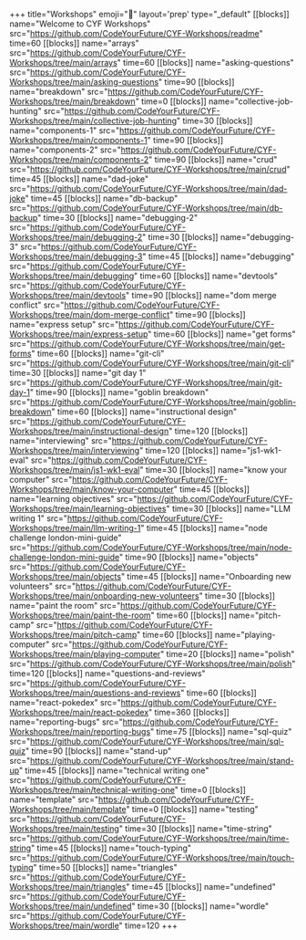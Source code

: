 +++
title="Workshops"
emoji="🧰"
layout='prep'
type="_default"
[[blocks]]
name="Welcome to CYF Workshops"
src="https://github.com/CodeYourFuture/CYF-Workshops/readme"
time=60
[[blocks]]
name="arrays"
src="https://github.com/CodeYourFuture/CYF-Workshops/tree/main/arrays"
time=60
[[blocks]]
name="asking-questions"
src="https://github.com/CodeYourFuture/CYF-Workshops/tree/main/asking-questions"
time=90
[[blocks]]
name="breakdown"
src="https://github.com/CodeYourFuture/CYF-Workshops/tree/main/breakdown"
time=0
[[blocks]]
name="collective-job-hunting"
src="https://github.com/CodeYourFuture/CYF-Workshops/tree/main/collective-job-hunting"
time=30
[[blocks]]
name="components-1"
src="https://github.com/CodeYourFuture/CYF-Workshops/tree/main/components-1"
time=90
[[blocks]]
name="components-2"
src="https://github.com/CodeYourFuture/CYF-Workshops/tree/main/components-2"
time=90
[[blocks]]
name="crud"
src="https://github.com/CodeYourFuture/CYF-Workshops/tree/main/crud"
time=45
[[blocks]]
name="dad-joke"
src="https://github.com/CodeYourFuture/CYF-Workshops/tree/main/dad-joke"
time=45
[[blocks]]
name="db-backup"
src="https://github.com/CodeYourFuture/CYF-Workshops/tree/main/db-backup"
time=30
[[blocks]]
name="debugging-2"
src="https://github.com/CodeYourFuture/CYF-Workshops/tree/main/debugging-2"
time=30
[[blocks]]
name="debugging-3"
src="https://github.com/CodeYourFuture/CYF-Workshops/tree/main/debugging-3"
time=45
[[blocks]]
name="debugging"
src="https://github.com/CodeYourFuture/CYF-Workshops/tree/main/debugging"
time=60
[[blocks]]
name="devtools"
src="https://github.com/CodeYourFuture/CYF-Workshops/tree/main/devtools"
time=90
[[blocks]]
name="dom merge conflict"
src="https://github.com/CodeYourFuture/CYF-Workshops/tree/main/dom-merge-conflict"
time=90
[[blocks]]
name="express setup"
src="https://github.com/CodeYourFuture/CYF-Workshops/tree/main/express-setup"
time=60
[[blocks]]
name="get forms"
src="https://github.com/CodeYourFuture/CYF-Workshops/tree/main/get-forms"
time=60
[[blocks]]
name="git-cli"
src="https://github.com/CodeYourFuture/CYF-Workshops/tree/main/git-cli"
time=30
[[blocks]]
name="git day 1"
src="https://github.com/CodeYourFuture/CYF-Workshops/tree/main/git-day-1"
time=90
[[blocks]]
name="goblin breakdown"
src="https://github.com/CodeYourFuture/CYF-Workshops/tree/main/goblin-breakdown"
time=60
[[blocks]]
name="instructional design"
src="https://github.com/CodeYourFuture/CYF-Workshops/tree/main/instructional-design"
time=120
[[blocks]]
name="interviewing"
src="https://github.com/CodeYourFuture/CYF-Workshops/tree/main/interviewing"
time=120
[[blocks]]
name="js1-wk1-eval"
src="https://github.com/CodeYourFuture/CYF-Workshops/tree/main/js1-wk1-eval"
time=30
[[blocks]]
name="know your computer"
src="https://github.com/CodeYourFuture/CYF-Workshops/tree/main/know-your-computer"
time=45
[[blocks]]
name="learning objectives"
src="https://github.com/CodeYourFuture/CYF-Workshops/tree/main/learning-objectives"
time=30
[[blocks]]
name="LLM writing 1"
src="https://github.com/CodeYourFuture/CYF-Workshops/tree/main/llm-writing-1"
time=45
[[blocks]]
name="node challenge london-mini-guide"
src="https://github.com/CodeYourFuture/CYF-Workshops/tree/main/node-challenge-london-mini-guide"
time=90
[[blocks]]
name="objects"
src="https://github.com/CodeYourFuture/CYF-Workshops/tree/main/objects"
time=45
[[blocks]]
name="Onboarding new volunteers"
src="https://github.com/CodeYourFuture/CYF-Workshops/tree/main/onboarding-new-volunteers"
time=30
[[blocks]]
name="paint the room"
src="https://github.com/CodeYourFuture/CYF-Workshops/tree/main/paint-the-room"
time=60
[[blocks]]
name="pitch-camp"
src="https://github.com/CodeYourFuture/CYF-Workshops/tree/main/pitch-camp"
time=60
[[blocks]]
name="playing-computer"
src="https://github.com/CodeYourFuture/CYF-Workshops/tree/main/playing-computer"
time=20
[[blocks]]
name="polish"
src="https://github.com/CodeYourFuture/CYF-Workshops/tree/main/polish"
time=120
[[blocks]]
name="questions-and-reviews"
src="https://github.com/CodeYourFuture/CYF-Workshops/tree/main/questions-and-reviews"
time=60
[[blocks]]
name="react-pokedex"
src="https://github.com/CodeYourFuture/CYF-Workshops/tree/main/react-pokedex"
time=360
[[blocks]]
name="reporting-bugs"
src="https://github.com/CodeYourFuture/CYF-Workshops/tree/main/reporting-bugs"
time=75
[[blocks]]
name="sql-quiz"
src="https://github.com/CodeYourFuture/CYF-Workshops/tree/main/sql-quiz"
time=90
[[blocks]]
name="stand-up"
src="https://github.com/CodeYourFuture/CYF-Workshops/tree/main/stand-up"
time=45
[[blocks]]
name="technical writing one"
src="https://github.com/CodeYourFuture/CYF-Workshops/tree/main/technical-writing-one"
time=0
[[blocks]]
name="template"
src="https://github.com/CodeYourFuture/CYF-Workshops/tree/main/template"
time=0
[[blocks]]
name="testing"
src="https://github.com/CodeYourFuture/CYF-Workshops/tree/main/testing"
time=30
[[blocks]]
name="time-string"
src="https://github.com/CodeYourFuture/CYF-Workshops/tree/main/time-string"
time=45
[[blocks]]
name="touch-typing"
src="https://github.com/CodeYourFuture/CYF-Workshops/tree/main/touch-typing"
time=50
[[blocks]]
name="triangles"
src="https://github.com/CodeYourFuture/CYF-Workshops/tree/main/triangles"
time=45
[[blocks]]
name="undefined"
src="https://github.com/CodeYourFuture/CYF-Workshops/tree/main/undefined"
time=30
[[blocks]]
name="wordle"
src="https://github.com/CodeYourFuture/CYF-Workshops/tree/main/wordle"
time=120
+++
